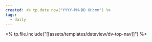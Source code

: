 ```yaml
---
created: <% tp.date.now("YYYY-MM-DD HH:mm") %>
tags:
  - daily
---
```

<% tp.file.include("[[assets/templates/dataview/dv-top-nav]]") %>
# 
